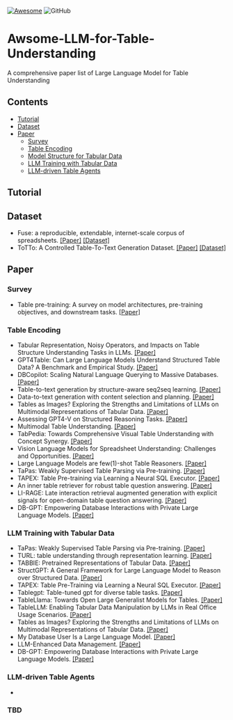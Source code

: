[![Awesome](https://awesome.re/badge.svg)](https://awesome.re)
![GitHub](https://img.shields.io/badge/License-MIT-lightgrey.svg)

# Awsome-LLM-for-Table-Understanding
A comprehensive paper list of Large Language Model for Table Understanding

## Contents
- [Tutorial](##tutorial)
- [Dataset](##dataset)
- [Paper](##paper)
  - [Survey](###survey)  
  - [Table Encoding](###table-encoding)
  - [Model Structure for Tabular Data](###model-structure-for-tabular-data)
  - [LLM Training with Tabular Data](###llm-training-with-tabular-data)
  - [LLM-driven Table Agents](###llm-driven-table-agents)

## Tutorial

## Dataset
* Fuse: a reproducible, extendable, internet-scale corpus of spreadsheets. [[Paper]](https://www.researchgate.net/profile/Justin-Smith-55/publication/308861425_Fuse_A_Reproducible_Extendable_Internet-Scale_Corpus_of_Spreadsheets/links/5a1ef938458515a4c3d42624/Fuse-A-Reproducible-Extendable-Internet-Scale-Corpus-of-Spreadsheets.pdf) [[Dataset]](https://static.barik.net/fuse/index.html)
* ToTTo: A Controlled Table-To-Text Generation Dataset. [[Paper]](https://arxiv.org/pdf/2004.14373) [[Dataset]](https://github.com/google-research-datasets/ToTTo)

## Paper

### Survey
* Table pre-training: A survey on model architectures, pre-training objectives, and downstream tasks. [[Paper]](https://arxiv.org/pdf/2201.09745)

### Table Encoding
* Tabular Representation, Noisy Operators, and Impacts on Table Structure Understanding Tasks in LLMs. [[Paper]](https://arxiv.org/pdf/2310.10358)
* GPT4Table: Can Large Language Models Understand Structured Table Data? A Benchmark and Empirical Study. [[Paper]](https://arxiv.org/pdf/2305.13062)
* DBCopilot: Scaling Natural Language Querying to Massive Databases. [[Paper]](https://arxiv.org/pdf/2312.03463v1)
* Table-to-text generation by structure-aware seq2seq learning. [[Paper]](https://arxiv.org/pdf/1711.09724)
* Data-to-text generation with content selection and planning. [[Paper]](https://arxiv.org/pdf/1809.00582)
* Tables as Images? Exploring the Strengths and Limitations of LLMs on Multimodal Representations of Tabular Data. [[Paper]](https://arxiv.org/pdf/2402.12424v3)
* Assessing GPT4-V on Structured Reasoning Tasks. [[Paper]](https://arxiv.org/pdf/2312.11524)
* Multimodal Table Understanding. [[Paper]](https://arxiv.org/pdf/2406.08100)
* TabPedia: Towards Comprehensive Visual Table Understanding with Concept Synergy. [[Paper]](https://arxiv.org/pdf/2406.01326)
* Vision Language Models for Spreadsheet Understanding: Challenges and Opportunities. [[Paper]](https://arxiv.org/pdf/2405.16234)
* Large Language Models are few(1)-shot Table Reasoners. [[Paper]](https://arxiv.org/pdf/2210.06710)
* TaPas: Weakly Supervised Table Parsing via Pre-training. [[Paper]](https://arxiv.org/pdf/2004.02349)
* TAPEX: Table Pre-training via Learning a Neural SQL Executor. [[Paper]](https://arxiv.org/pdf/2107.07653)
* An inner table retriever for robust table question answering. [[Paper]](https://aclanthology.org/2023.acl-long.551.pdf)
* LI-RAGE: Late interaction retrieval augmented generation with explicit signals for open-domain table question answering. [[Paper]](https://aclanthology.org/2023.acl-short.133.pdf)
* DB-GPT: Empowering Database Interactions with Private Large Language Models. [[Paper]](https://arxiv.org/pdf/2312.17449)


### LLM Training with Tabular Data
* TaPas: Weakly Supervised Table Parsing via Pre-training. [[Paper]](https://arxiv.org/pdf/2004.02349)
* TURL: table understanding through representation learning. [[Paper]](https://arxiv.org/pdf/2006.14806)
* TABBIE: Pretrained Representations of Tabular Data. [[Paper]](https://aclanthology.org/2021.naacl-main.270.pdf)
* StructGPT: A General Framework for Large Language Model to Reason over Structured Data. [[Paper]](https://arxiv.org/pdf/2305.09645)
* TAPEX: Table Pre-Training via Learning a Neural SQL Executor. [[Paper]](https://arxiv.org/pdf/2107.07653)
* Tablegpt: Table-tuned gpt for diverse table tasks. [[Paper]](https://arxiv.org/pdf/2310.09263)
* TableLlama: Towards Open Large Generalist Models for Tables. [[Paper]](https://arxiv.org/pdf/2311.09206)
* TableLLM: Enabling Tabular Data Manipulation by LLMs in Real Office Usage Scenarios. [[Paper]](https://arxiv.org/pdf/2403.19318)
* Tables as Images? Exploring the Strengths and Limitations of LLMs on Multimodal Representations of Tabular Data. [[Paper]](https://arxiv.org/pdf/2402.12424v3)
* My Database User Is a Large Language Model. [[Paper]](https://www.scitepress.org/Papers/2024/126977/126977.pdf)
* LLM-Enhanced Data Management. [[Paper]](https://arxiv.org/pdf/2402.02643)
* DB-GPT: Empowering Database Interactions with Private Large Language Models. [[Paper]](https://arxiv.org/pdf/2312.17449)

### LLM-driven Table Agents
* 

### TBD
